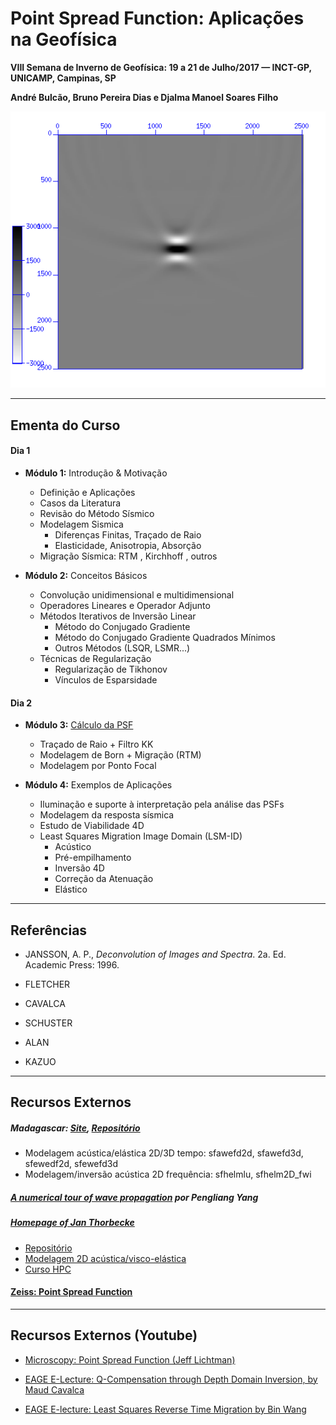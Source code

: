 Point Spread Function: Aplicações na Geofísica
================================================
**VIII Semana de Inverno de Geofísica: 19 a 21 de Julho/2017 — INCT-GP, UNICAMP, Campinas, SP**

**André Bulcão, Bruno Pereira Dias e Djalma Manoel Soares Filho**

![Point Spread Function](figures/psf.png)

---------------------------------

Ementa do Curso
---------------

#### Dia 1

- **Módulo 1:** Introdução & Motivação
  - Definição e Aplicações
  - Casos da Literatura
  - Revisão do Método Sísmico
  - Modelagem Sismica
    - Diferenças Finitas, Traçado de Raio
    - Elasticidade, Anisotropia, Absorção
  - Migração Sísmica: RTM , Kirchhoff , outros

- **Módulo 2:** Conceitos Básicos
  - Convolução unidimensional e multidimensional
  - Operadores Lineares e Operador Adjunto
  - Métodos Iterativos de Inversão Linear
    - Método do Conjugado Gradiente
    - Método do Conjugado Gradiente Quadrados Mínimos
    - Outros Métodos (LSQR, LSMR...)
  - Técnicas de Regularização
    - Regularização de Tikhonov
    - Vínculos de Esparsidade

#### Dia 2

- **Módulo 3:** [Cálculo da PSF](psf)
  - Traçado de Raio + Filtro KK
  - Modelagem de Born + Migração (RTM)
  - Modelagem por Ponto Focal

- **Módulo 4:** Exemplos de Aplicações
  - Iluminação e suporte à interpretação pela análise das PSFs
  - Modelagem da resposta sísmica
  - Estudo de Viabilidade 4D
  - Least Squares Migration Image Domain (LSM-ID)
    - Acústico
    - Pré-empilhamento
    - Inversão 4D
    - Correção da Atenuação
    - Elástico


---------------------------------

Referências
-----------

* JANSSON, A. P., *Deconvolution of Images and Spectra*. 2a. Ed. Academic Press: 1996.

* FLETCHER
* CAVALCA
* SCHUSTER

* ALAN
* KAZUO


---------------------------------

Recursos Externos
-----------------

##### Madagascar: [Site](http://ahay.org/wiki/Main_Page/), [Repositório](https://github.com/ahay/)

- Modelagem acústica/elástica 2D/3D tempo: sfawefd2d, sfawefd3d, sfewedf2d, sfewefd3d
- Modelagem/inversão acústica 2D frequência: sfhelmlu, sfhelm2D_fwi

##### [A numerical tour of wave propagation](http://www.reproducibility.org/RSF/book/xjtu/primer/paper_html/) por Pengliang Yang


##### [Homepage of Jan Thorbecke](https://janth.home.xs4all.nl/)

- [Repositório](https://github.com/JanThorbecke/OpenSource)
- [Modelagem 2D acústica/visco-elástica](https://janth.home.xs4all.nl/Software/Software.html)
- [Curso HPC](https://janth.home.xs4all.nl/HPCourse/index.html)

#### [Zeiss: Point Spread Function](https://www.zeiss.com/microscopy/us/solutions/reference/basic-microscopy/the-point-spread-function.html)

---------------------------------

Recursos Externos (Youtube)
--------------------------

- [Microscopy: Point Spread Function (Jeff Lichtman)](https://www.youtube.com/watch?v=JQy94K94nL0)

- [EAGE E-Lecture: Q-Compensation through Depth Domain Inversion, by Maud Cavalca](https://www.youtube.com/watch?v=UD0GKXnj2YA)

- [EAGE E-lecture: Least Squares Reverse Time Migration by Bin Wang](https://www.youtube.com/watch?v=PZEHGpiZJAY)
